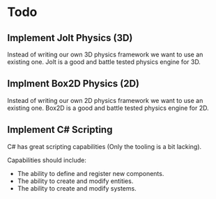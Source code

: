# Todo

## Implement Jolt Physics (3D)

Instead of writing our own 3D physics framework we want to use an existing one. Jolt is a good and battle tested physics engine for 3D.

## Implment Box2D Physics (2D)

Instead of writing our own 2D physics framework we want to use an existing one. Box2D is a good and battle tested physics engine for 2D.

## Implement C# Scripting

C# has great scripting capabilities (Only the tooling is a bit lacking).

Capabilities should include:

- The ability to define and register new components.
- The ability to create and modify entities.
- The ability to create and modify systems.
